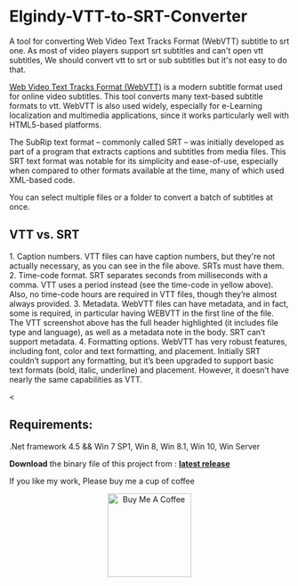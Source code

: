 # Elgindy-VTT-to-SRT-Converter
A tool for converting Web Video Text Tracks Format (WebVTT) subtitle to srt one. As most of video players support srt subtitles and can't open vtt subtitles, We should convert vtt to srt or sub subtitles but it's not easy to do that.

<a href="https://developer.mozilla.org/en-US/docs/Web/API/WebVTT_API">Web Video Text Tracks Format (WebVTT)</a> is a modern subtitle format used for online video subtitles. This tool converts many text-based subtitle formats to vtt.
WebVTT is also used widely, especially for e-Learning localization and multimedia applications, since it works particularly well with HTML5-based platforms.

The SubRip text format – commonly called SRT – was initially developed as part of a program that extracts captions and subtitles from media files. This SRT text format was notable for its simplicity and ease-of-use, especially when compared to other formats available at the time, many of which used XML-based code.

You can select multiple files or a folder to convert a batch of subtitles at once.
<img src="https://4.bp.blogspot.com/-gtHXUkDUzpE/XNGM-XKmKbI/AAAAAAAABjY/-3csMzJSjbU5jgewKFrIabB19yGyn7etQCKgBGAs/s1600/2.PNG" alt="">

<h2>VTT vs. SRT </h2>
1. Caption numbers. VTT files can have caption numbers, but they're not actually necessary, as you can see in the file above. SRTs must have them.
2. Time-code format. SRT separates seconds from milliseconds with a comma. VTT uses a period instead (see the time-code in yellow above). Also, no time-code hours are required in VTT files, though they’re almost always provided.
3. Metadata. WebVTT files can have metadata, and in fact, some is required, in particular having WEBVTT in the first line of the file. The VTT screenshot above has the full header highlighted (it includes file type and language), as well as a metadata note in the body. SRT can’t support metadata.
4. Formatting options. WebVTT has very robust features, including font, color and text formatting, and placement. Initially SRT couldn’t support any formatting, but it’s been upgraded to support basic text formats (bold, italic, underline) and placement. However, it doesn’t have nearly the same capabilities as VTT.

<<h2>Requirements:</h2>
.Net framework 4.5 && Win 7 SP1, Win 8, Win 8.1, Win 10, Win Server

<b>Download</b> the binary file of this project from : <b><a href="https://github.com/zezo010/Elgindy-VTT-to-SRT-Converter/releases/latest">latest release</a></b>

If you like my work, Please buy me a cup of coffee
<p align="center"> <a href="https://www.buymeacoffee.com/cryingwolf" target="_blank"><img src="https://cdn.buymeacoffee.com/buttons/v2/default-red.png" alt="Buy Me A Coffee" width="150" ></a></p>
